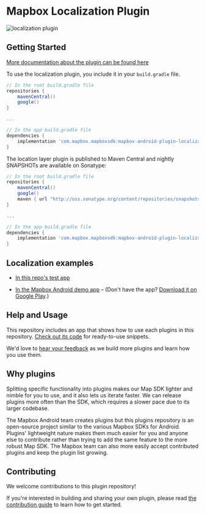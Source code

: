 # Mapbox Localization Plugin


![localization plugin](https://user-images.githubusercontent.com/4394910/35408667-d7689174-01c4-11e8-8bdb-e580df77d90b.gif)

## Getting Started

[More documentation about the plugin can be found here](https://www.mapbox.com/android-docs/plugins/overview/localization/)

To use the localization plugin, you include it in your `build.gradle` file.

```gradle
// In the root build.gradle file
repositories {
    mavenCentral()
    google()
}

...

// In the app build.gradle file
dependencies {
    implementation 'com.mapbox.mapboxsdk:mapbox-android-plugin-localization-v8:0.10.0'
}
```

The location layer plugin is published to Maven Central and nightly SNAPSHOTs are available on Sonatype:

```gradle
// In the root build.gradle file
repositories {
    mavenCentral()
    google()
    maven { url "http://oss.sonatype.org/content/repositories/snapshots/" }
}

...

// In the app build.gradle file
dependencies {
    implementation 'com.mapbox.mapboxsdk:mapbox-android-plugin-localization-v8:0.11.0-SNAPSHOT'
}
```

## Localization examples

- [In this repo's test app](https://github.com/mapbox/mapbox-plugins-android/blob/master/app/src/main/java/com/mapbox/mapboxsdk/plugins/testapp/activity/localization/LocalizationActivity.kt)

- [In the Mapbox Android demo app](https://github.com/mapbox/mapbox-android-demo/blob/master/MapboxAndroidDemo/src/main/java/com/mapbox/mapboxandroiddemo/examples/plugins/LocalizationPluginActivity.java) – (Don't have the app? [Download it on Google Play](https://play.google.com/store/apps/details?id=com.mapbox.mapboxandroiddemo).)

## Help and Usage

This repository includes an app that shows how to use each plugins in this repository. [Check out its code](https://github.com/mapbox/mapbox-plugins-android/tree/master/app/src/main/java/com/mapbox/mapboxsdk/plugins/testapp/activity) for ready-to-use snippets.

We'd love to [hear your feedback](https://github.com/mapbox/mapbox-plugins-android/issues) as we build more plugins and learn how you use them.

## Why plugins

Splitting specific functionality into plugins makes our Map SDK lighter and nimble for you to use, and it also lets us iterate faster. We can release plugins more often than the SDK, which requires a slower pace due to its larger codebase.

The Mapbox Android team creates plugins but this plugins repository is an open-source project similar to the various Mapbox SDKs for Android.
Plugins' lightweight nature makes them much easier for you and anyone else to contribute rather than trying to add the same feature to the more robust Map SDK. The Mapbox team can also more easily accept contributed plugins and keep the plugin list growing.

## Contributing

We welcome contributions to this plugin repository!

If you're interested in building and sharing your own plugin, please read [the contribution guide](https://github.com/mapbox/mapbox-plugins-android/blob/master/CONTRIBUTING.md) to learn how to get started.
